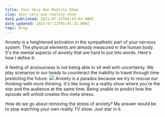 ```yaml
---
title: Your Very Own Reality Show
slug: your-very-own-reality-show
date_published: 2021-07-22T04:43:03.000Z
date_updated: 2021-07-22T05:01:32.000Z
tags: Blog
---
```


Anxiety is a heightened activation in the sympathetic part of your nervous system. The physical elements are already measured in the human body. It's the mental aspects of anxiety that are hard to put into words. Here's how I define it:

A feeling of anxiousness is not being able to sit well with uncertainty. We play scenarios in our heads to counteract the inability to travel through time predicting the future. 
![](__GHOST_URL__/content/images/2021/07/tenor.png)
Anxiety is a paradox because we try to rescue our thinking–with more thinking. It's like living in a reality show where you're the star and the audience at the same time. Being unable to predict how the episode will unfold creates this meta stress. 

How do we go about removing the stress of anxiety? My answer would be to stop watching your own reality TV show. Just star in it.
